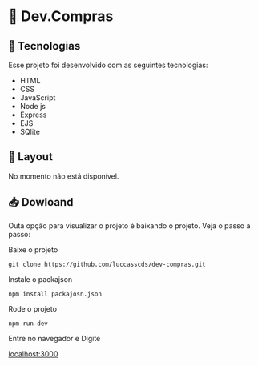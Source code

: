 # 🛒 Dev.Compras

## 🚀 Tecnologias
Esse projeto foi desenvolvido com as seguintes tecnologias:
- HTML
- CSS
- JavaScript
- Node js
- Express
- EJS
- SQlite

## 🔖 Layout
No momento não está disponível.

## 📥 Dowloand
Outa opção para visualizar o projeto é baixando o projeto. Veja o passo a passo:

Baixe o projeto
```
git clone https://github.com/luccasscds/dev-compras.git
```
Instale o packajson
```
npm install packajosn.json
```
Rode o projeto
```
npm run dev
```
Entre no navegador e Digite

[localhost:3000](http://localhost:3000/)
